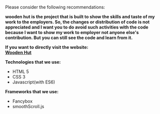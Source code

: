 
Please consider the following recommendations:

<b>wooden hut is the project that is built to show the skills and taste of my work to the employers.
So, the changes or distribution of code is not appreciated and I want you to do avoid such activities with the code because I want to show my work to employer not anyone else's contribution.
But you can still see the code and learn from it.</b>

<b>If you want to directly visit the website: <br>
<a href='https://woodenhut.netlify.app' target='_blank'>Wooden Hut</a>
</b>

<b>Technologies that we use:</b>
<ul>
  <li>HTML 5</li>
    <li>CSS 3</li>
    <li>Javascript(with ES6)</li>
</ul>

<b>Frameworks that we use:</b>
<ul>
  <li>Fancybox</li>
    <li>smoothScroll.js</li>
</ul>
